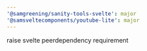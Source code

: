 ```yaml
---
'@samgreening/sanity-tools-svelte': major
'@samsveltecomponents/youtube-lite': major
---
```


raise svelte peerdependency requirement
